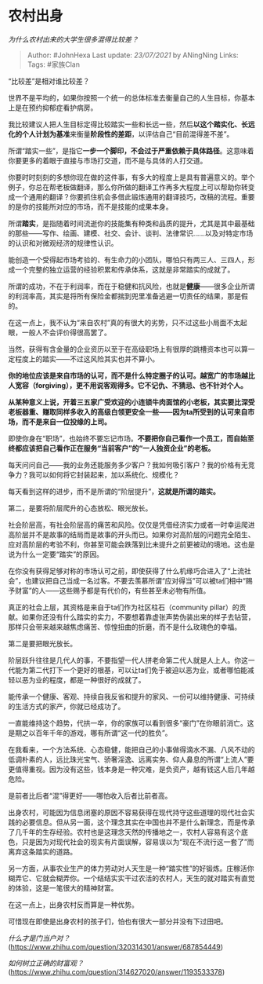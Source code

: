 # 农村出身
*为什么农村出来的大学生很多混得比较差？*

> Author: #JohnHexa
Last update: *23/07/2021* by ANingNing
Links:
Tags:  #家族Clan



“比较差”是相对谁比较差？

世界不是平均的，如果你按照一个统一的总体标准去衡量自己的人生目标，你基本上是在预约抑郁症看护病房。

我比较建议人把人生目标定得比较踏实一些和长远一些，然后**以这个踏实化、长远化的个人计划为基准**来衡量**阶段性的差距**，以评估自己“目前混得差不差”。

所谓“踏实一些”，是指它**一步一个脚印，不会过于严重依赖于具体路径**。这意味着你要更多的着眼于直接与市场打交道，而不是与具体的人打交道。

你要时时刻刻的多想你现在做的这件事，有多大的程度上是具有普遍意义的。举个例子，你总在帮老板做翻译，那么你所做的翻译工作再多大程度上可以帮助你转变成一个通用的翻译？你要抓住机会多借此锻炼通用的翻译技巧，改稿的流程。重要的是你的技能所对应的市场，而不是技能的成果本身。

所谓**踏实**，是指随着时间流逝你的技能集有种类和品质的提升，尤其是其中最基础的那些——写作、绘画、建模、社交、会计、谈判、法律常识……以及对特定市场的认识和对微观经济的规律性认识。

能创造一个受得起市场考验的、有生命力的小团队，哪怕只有两三人、三四人，形成一个完整的独立运营的经验积累和传承体系，这就是非常踏实的成就了。

所谓的成功，不在于利润率，而在于稳健和抗风险，也就是**健康**——很多企业所谓的利润率高，其实是将所有保险金都揣到兜里准备逃避一切责任的结果，那是假的。

在这一点上，我不认为“来自农村”真的有很大的劣势，只不过这些小局面不太起眼，一般人不会评价得很高罢了。

当然，获得有含金量的企业资历以至于在高级职场上有很厚的跳槽资本也可以算一定程度上的踏实——不过这风险其实也并不算小。

**你的地位应该是来自市场的认可，而不是什么特定圈子的认可。越宽广的市场越比人宽容（forgiving），更不用说客观得多。它不记仇、不猜忌、也不针对个人。**

**从某种意义上说，开着三五家广受欢迎的小连锁牛肉面馆的小老板，其实要比深受老板器重、赚取同样多收入的高级白领更安全一些——因为ta所受到的认可来自市场，而不是来自一位投缘的上司。**

即使你身在“职场”，也始终不要忘记市场。**不要把你自己看作一个员工，而自始至终都应该把自己看作正在服务“当前客户”的“一人独资企业”的老板。**

每天问问自己——我的业务还能服务多少客户？我如何吸引客户？我的价格有无竞争力？我可以如何将它封装起来，加以系统化、规模化？

每天看到这样的进步，而不是所谓的“阶层提升”，**这就是所谓的踏实。**

第二，是要将阶层爬升的心态放松、眼光放长。

社会阶层高，有社会阶层高的痛苦和风险。仅仅是凭借经济实力或者一时幸运爬进高阶层并不是故事的结局而是故事的开头而已。如果你对高阶层的问题完全陌生、应对高阶层的考验不利，你甚至可能会跌落到比未提升之前更被动的境地。这也是说为什么一定要“踏实”的原因。

在你没有获得足够对称的市场认可之前，即使获得了什么机缘巧合进入了“上流社会”，也建议把自己当成一名过客。不要去羡慕所谓“应对得当”可以被ta们相中“赐予财富”的人——这些赐予都是有代价的，有些甚至未必物有所值。

真正的社会上层，其资格是来自于ta们作为社区柱石（community pillar）的贡献。如果你还没有什么踏实的实力，不要想着靠虚张声势伪装出来的样子去钻营，那样只会带来越来越焦虑痛苦、惊惶扭曲的折磨，而不是什么玫瑰色的幸福。

第二是要把眼光放长。

阶层跃升往往是几代人的事，不要指望一代人拼老命第二代人就是人上人。你这一代能为第二代打下一个更好的根基，可以让ta们免于被迫以恶为业，或者哪怕能减轻以恶为业的程度，都是一种很好的成就了。

能传承一个健康、客观、持续自我反省和提升的家风、一份可以维持健康、可持续的生活方式的家产，你就已经成功了。

一直能维持这个趋势，代拱一卒，你的家族可以看到很多“豪门”在你眼前消亡。这是期之以百年千年的游戏，哪有所谓“这一代的胜负”。

在我看来，一个方法系统、心态稳健，能把自己的小事做得滴水不漏、八风不动的低调朴素的人，远比珠光宝气、骄奢淫逸、远离实务、仰人鼻息的所谓“上流人”要更值得重视。因为没有这些，钱本身是一种灾难，是负资产，越有钱这人后几年越危险。

是前者比后者“混”得更好——哪怕收入后者比前者高。

出身农村，可能因为信息闭塞的原因不容易获得在现代持守这些道理的现代社会实践的必要信息。但从另一面，这个理念其实在中国也并不是什么新理念，而是传承了几千年的生存经验。农村也是这理念天然的传播地之一，农村人容易有这个底色，只是因为对现代社会的现实有片面误解，容易误以为“现在不流行这一套了”而离弃这条踏实的道路。

另一方面，从事农业生产的体力劳动对人天生是一种“踏实性”的好锻炼。庄稼活你糊弄它、它就会糊弄你。一个结结实实干过农活的农村人，天生的就对踏实有直觉的体验，这是一笔很大的精神财富。

在这一点上，出身农村反而算是一种优势。

可惜现在即使是出身农村的孩子们，怕也有很大一部分并没有下过田吧。

*什么才是门当户对？*(https://www.zhihu.com/question/320314301/answer/687854449)  


*如何树立正确的财富观？*(https://www.zhihu.com/question/314627020/answer/1193533378)

